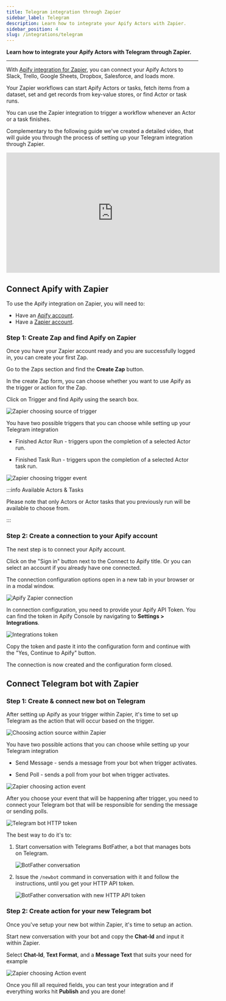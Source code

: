 ```yaml
---
title: Telegram integration through Zapier
sidebar_label: Telegram
description: Learn how to integrate your Apify Actors with Zapier.
sidebar_position: 4
slug: /integrations/telegram
---
```


**Learn how to integrate your Apify Actors with Telegram through Zapier.**

---

With [Apify integration for Zapier](https://zapier.com/apps/apify/integrations), you can connect your Apify Actors to Slack, Trello, Google Sheets, Dropbox, Salesforce, and loads more.

Your Zapier workflows can start Apify Actors or tasks, fetch items from a dataset, set and get records from key-value stores, or find Actor or task runs.

You can use the Zapier integration to trigger a workflow whenever an Actor or a task finishes.

Complementary to the following guide we've created a detailed video, that will guide you through the process of setting up your Telegram integration through Zapier.

<iframe width="560" height="315" src="https://www.youtube.com/embed/XldEuQleq3c?si=86qbdrzWpVLoY_fr" title="YouTube video player" frameborder="0" allow="accelerometer; autoplay; clipboard-write; encrypted-media; gyroscope; picture-in-picture; web-share" allowfullscreen></iframe>

## Connect Apify with Zapier

To use the Apify integration on Zapier, you will need to:

- Have an [Apify account](https://console.apify.com/).
- Have a [Zapier account](https://zapier.com/).

### Step 1: Create Zap and find Apify on Zapier

Once you have your Zapier account ready and you are successfully logged in, you can create your first Zap.

Go to the Zaps section and find the **Create Zap** button.

In the create Zap form, you can choose whether you want to use Apify as the trigger or action for the Zap.

Click on Trigger and find Apify using the search box.

![Zapier choosing source of trigger](../images/zapier-trigger.png)

You have two possible triggers that you can choose while setting up your Telegram integration

- Finished Actor Run - triggers upon the completion of a selected Actor run.

- Finished Task Run - triggers upon the completion of a selected Actor task run.

![Zapier choosing trigger event](../images/zapier-zap-choose-event.png)

:::info Available Actors & Tasks

Please note that only Actors or Actor tasks that you previously run will be available to choose from.

:::

### Step 2: Create a connection to your Apify account

The next step is to connect your Apify account.

Click on the "Sign in" button next to the Connect to Apify title. Or you can select an account if you already have one connected.

The connection configuration options open in a new tab in your browser or in a modal window.

![Apify Zapier connection](../images/zapier-new-connection.png)

In connection configuration, you need to provide your Apify API Token. You can find the token in Apify Console by navigating to **Settings > Integrations**.

![Integrations token](../images/apify-integrations-token.png)

Copy the token and paste it into the configuration form and continue with the "Yes, Continue to Apify" button.

The connection is now created and the configuration form closed.

## Connect Telegram bot with Zapier

### Step 1: Create & connect new bot on Telegram

After setting up Apify as your trigger within Zapier, it's time to set up Telegram as the action that will occur based on the trigger.

![Choosing action source within Zapier](../images/zapier-zap-choose-action.png)

You have two possible actions that you can choose while setting up your Telegram integration

- Send Message - sends a message from your bot when trigger activates.

- Send Poll - sends a poll from your bot when trigger activates.

![Zapier choosing action event](../images/zapier-zap-choose-event-2.png)

After you choose your event that will be happening after trigger, you need to connect your Telegram bot that will be responsible for sending the message or sending polls.

![Telegram bot HTTP token](../images/zapier-zap-telegram-access.png)

The best way to do it's to:

1. Start conversation with Telegrams BotFather, a bot that manages bots on Telegram.

    ![BotFather conversation](../images/botfather-start.png)

1. Issue the `/newbot` command in conversation with it and follow the instructions, until you get your HTTP API token.

    ![BotFather conversation with new HTTP API token](../images/botfather-HTTP-API-blurred.png)


### Step 2: Create action for your new Telegram bot

Once you've setup your new bot within Zapier, it's time to setup an action.

Start new conversation with your bot and copy the **Chat-Id** and input it within Zapier.

Select **Chat-Id**, **Text Format**, and a **Message Text** that suits your need for example

![Zapier choosing Action event](../images/zapier-zap-action.png)

Once you fill all required fields, you can test your integration and if everything works hit **Publish** and you are done!
